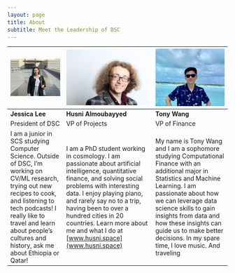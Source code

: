 ```yaml
---
layout: page
title: About
subtitle: Meet the Leadership of DSC
---
```



| <img src="https://github.com/cmu-dsc/cmu-dsc.github.io/raw/master/img/jessica.jpg" alt="Jessica" width="320"/>  | <img src="https://github.com/cmu-dsc/cmu-dsc.github.io/raw/master/img/husni.jpg" alt="Husni" width="280"/>  | <img src="https://github.com/cmu-dsc/cmu-dsc.github.io/raw/master/img/tony.jpeg" alt="Tony" width="230"/>  |
|---|---|---|
|  **Jessica Lee**  |  **Husni Almoubayyed**  |  **Tony Wang**  |
|  President of DSC  |  VP of Projects  |  VP of Finance  |
|  I am a junior in SCS studying Computer Science. Outside of DSC, I’m working on CV/ML research, trying out new recipes to cook, and listening to tech podcasts! I really like to travel and learn about people’s cultures and history, ask me about Ethiopia or Qatar!  | I am a PhD student working in cosmology. I am passionate about artificial intelligence, quantitative finance, and solving social problems with interesting data. I enjoy playing piano, and rarely say no to a trip, having been to over a hundred cities in 20 countries. Learn more about me and what I do at [www.husni.space](www.husni.space)  | My name is Tony Wang and I am a sophomore studying Computational Finance with an additional major in Statistics and Machine Learning. I am passionate about how we can leverage data science skills to gain insights from data and how these insights can guide us to make better decisions. In my spare time, I love music. And traveling  |
